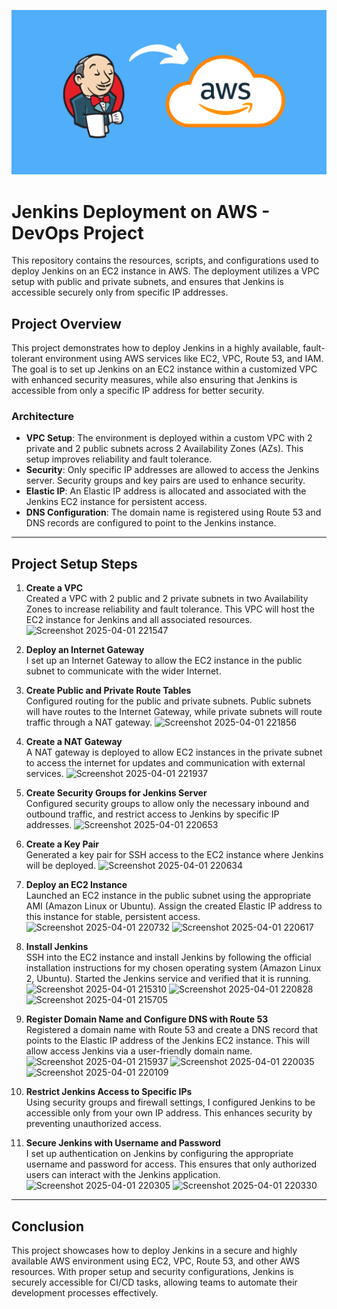 ![Alt text](jenkins-aws.png)


# Jenkins Deployment on AWS - DevOps Project

This repository contains the resources, scripts, and configurations used to deploy Jenkins on an EC2 instance in AWS. The deployment utilizes a VPC setup with public and private subnets, and ensures that Jenkins is accessible securely only from specific IP addresses.

## Project Overview

This project demonstrates how to deploy Jenkins in a highly available, fault-tolerant environment using AWS services like EC2, VPC, Route 53, and IAM. The goal is to set up Jenkins on an EC2 instance within a customized VPC with enhanced security measures, while also ensuring that Jenkins is accessible from only a specific IP address for better security.

### Architecture

- **VPC Setup**: The environment is deployed within a custom VPC with 2 private and 2 public subnets across 2 Availability Zones (AZs). This setup improves reliability and fault tolerance.
- **Security**: Only specific IP addresses are allowed to access the Jenkins server. Security groups and key pairs are used to enhance security.
- **Elastic IP**: An Elastic IP address is allocated and associated with the Jenkins EC2 instance for persistent access.
- **DNS Configuration**: The domain name is registered using Route 53 and DNS records are configured to point to the Jenkins instance.

---

## Project Setup Steps

1. **Create a VPC**  
   Created a VPC with 2 public and 2 private subnets in two Availability Zones to increase reliability and fault tolerance. This VPC will host the EC2 instance for Jenkins and all associated resources.
![Screenshot 2025-04-01 221547](https://github.com/user-attachments/assets/661e6fcf-7d39-458f-aaa5-acd464d51d3e)


2. **Deploy an Internet Gateway**  
   I set up an Internet Gateway to allow the EC2 instance in the public subnet to communicate with the wider Internet.

3. **Create Public and Private Route Tables**  
   Configured routing for the public and private subnets. Public subnets will have routes to the Internet Gateway, while private subnets will route traffic through a NAT gateway.
![Screenshot 2025-04-01 221856](https://github.com/user-attachments/assets/3cdbfefc-c2c0-40ff-aa72-29260a62c7df)


4. **Create a NAT Gateway**  
   A NAT gateway is deployed to allow EC2 instances in the private subnet to access the internet for updates and communication with external services.
![Screenshot 2025-04-01 221937](https://github.com/user-attachments/assets/a6c24a8d-6426-4681-8ace-aa2e8c0e1d58)


5. **Create Security Groups for Jenkins Server**  
   Configured security groups to allow only the necessary inbound and outbound traffic, and restrict access to Jenkins by specific IP addresses.
![Screenshot 2025-04-01 220653](https://github.com/user-attachments/assets/bc4315d4-3904-432f-a852-c37775770094)



6. **Create a Key Pair**  
   Generated a key pair for SSH access to the EC2 instance where Jenkins will be deployed.
![Screenshot 2025-04-01 220634](https://github.com/user-attachments/assets/d6392828-6c49-4f6c-a649-bf4615440e3d)



7. **Deploy an EC2 Instance**  
   Launched an EC2 instance in the public subnet using the appropriate AMI (Amazon Linux or Ubuntu). Assign the created Elastic IP address to this instance for stable, persistent access.
![Screenshot 2025-04-01 220732](https://github.com/user-attachments/assets/07c83282-95dd-4682-8b1b-51e5d254e093)
![Screenshot 2025-04-01 220617](https://github.com/user-attachments/assets/2ab065d3-30be-434b-895a-b14370020fea)




9. **Install Jenkins**  
   SSH into the EC2 instance and install Jenkins by following the official installation instructions for my chosen operating system (Amazon Linux 2, Ubuntu). Started the Jenkins service and verified that it is running.
![Screenshot 2025-04-01 215310](https://github.com/user-attachments/assets/de01bcad-e014-4ac1-9e53-e5545e8abecb)
 ![Screenshot 2025-04-01 220828](https://github.com/user-attachments/assets/77ad7c21-23c3-4b4c-a9e5-4b7adb7eb645)
![Screenshot 2025-04-01 215705](https://github.com/user-attachments/assets/f39076ff-5d7a-4098-9f3b-cee4bc6e111c)



11. **Register Domain Name and Configure DNS with Route 53**  
   Registered a domain name with Route 53 and create a DNS record that points to the Elastic IP address of the Jenkins EC2 instance. This will allow access Jenkins via a user-friendly domain name.
![Screenshot 2025-04-01 215937](https://github.com/user-attachments/assets/2ee668c6-2c97-4dfb-9992-25d61a0ef1a0)
![Screenshot 2025-04-01 220035](https://github.com/user-attachments/assets/4c0bdb2c-996b-44ef-904b-bfe8df3d7da8)
![Screenshot 2025-04-01 220109](https://github.com/user-attachments/assets/d2056c2c-2af7-4f75-bae6-e4a8370c679d)






12. **Restrict Jenkins Access to Specific IPs**  
   Using security groups and firewall settings, I configured Jenkins to be accessible only from your own IP address. This enhances security by preventing unauthorized access.



13. **Secure Jenkins with Username and Password**  
   I set up authentication on Jenkins by configuring the appropriate username and password for access. This ensures that only authorized users can interact with the Jenkins application.
![Screenshot 2025-04-01 220305](https://github.com/user-attachments/assets/0a407f24-83f7-4095-b9b6-7d00df989a9b)
![Screenshot 2025-04-01 220330](https://github.com/user-attachments/assets/4a939dcc-57a1-4c36-9cc7-fe3425c16110)




---

## Conclusion

This project showcases how to deploy Jenkins in a secure and highly available AWS environment using EC2, VPC, Route 53, and other AWS resources. With proper setup and security configurations, Jenkins is securely accessible for CI/CD tasks, allowing teams to automate their development processes effectively.



